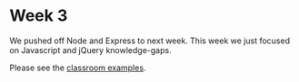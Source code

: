 # Week 3

We pushed off Node and Express to next week.  This week we just focused on Javascript and jQuery knowledge-gaps.

Please see the [classroom examples](classroom.md).
